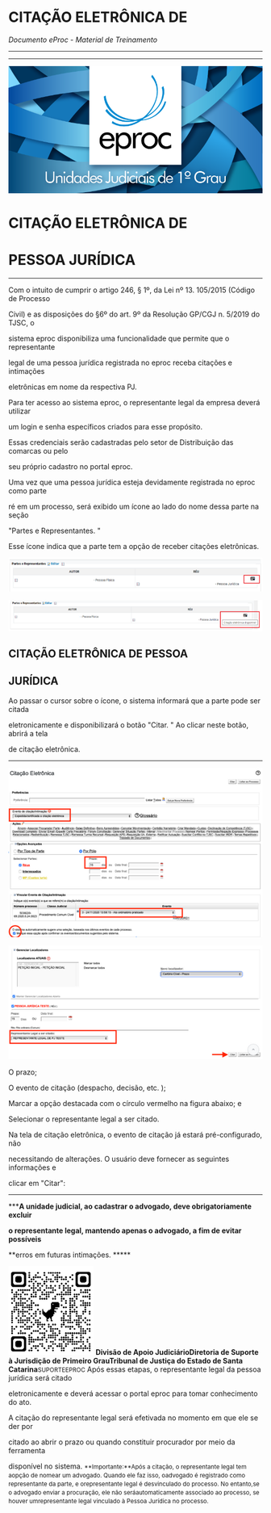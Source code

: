 # CITAÇÃO ELETRÔNICA DE

*Documento eProc - Material de Treinamento*

---

---

![Imagem Imagem_2238](imgs/Imagem_2238.png)

# CITAÇÃO ELETRÔNICA DE

# PESSOA JURÍDICA


---

Com o intuito de cumprir o artigo 246, § 1º, da Lei nº 13. 105/2015 (Código de Processo

Civil) e as disposições do §6º do art. 9º da Resolução GP/CGJ n. 5/2019 do TJSC, o

sistema eproc disponibiliza uma funcionalidade que permite que o representante

legal de uma pessoa jurídica registrada no eproc receba citações e intimações

eletrônicas em nome da respectiva PJ.

Para ter acesso ao sistema eproc, o representante legal da empresa deverá utilizar

um login e senha específicos criados para esse propósito.

Essas credenciais serão cadastradas pelo setor de Distribuição das comarcas ou pelo

seu próprio cadastro no portal eproc.

Uma vez que uma pessoa jurídica esteja devidamente registrada no eproc como parte

ré em um processo, será exibido um ícone ao lado do nome dessa parte na seção

"Partes e Representantes. "

Esse ícone indica que a parte tem a opção de receber citações eletrônicas.

![Imagem Imagem_3190](imgs/Imagem_3190.png)

![Imagem Imagem_3191](imgs/Imagem_3191.png)

## CITAÇÃO ELETRÔNICA DE PESSOA

## JURÍDICA

Ao passar o cursor sobre o ícone, o sistema informará que a parte pode ser citada

eletronicamente e disponibilizará o botão "Citar. " Ao clicar neste botão, abrirá a tela

de citação eletrônica.


---

![Imagem Imagem_3192](imgs/Imagem_3192.png)

![Imagem Imagem_3193](imgs/Imagem_3193.png)

O prazo;

O evento de citação (despacho, decisão, etc. );

Marcar a opção destacada com o círculo vermelho na figura abaixo; e

Selecionar o representante legal a ser citado.

Na tela de citação eletrônica, o evento de citação já estará pré-configurado, não

necessitando de alterações. O usuário deve fornecer as seguintes informações e

clicar em "Citar":


---

*****A unidade judicial, ao cadastrar o advogado, deve obrigatoriamente excluir**

**o representante legal, mantendo apenas o advogado, a fim de evitar possíveis**

**erros em futuras intimações. *****

![Imagem Imagem_2264](imgs/Imagem_2264.png)
**Divisão de Apoio Judiciário****Diretoria de Suporte à Jurisdição de Primeiro Grau****Tribunal de Justiça do Estado de Santa Catarina**<small>SUPORTE</small><small>EPROC</small>
Após essas etapas, o representante legal da pessoa jurídica será citado

eletronicamente e deverá acessar o portal eproc para tomar conhecimento do ato.

A citação do representante legal será efetivada no momento em que ele se der por

citado ao abrir o prazo ou quando constituir procurador por meio da ferramenta

disponível no sistema.
<small>**Importante:**Após a citação, o representante legal tem a</small><small>opção de nomear um advogado. Quando ele faz isso, o</small><small>advogado é registrado como representante da parte, e o</small><small>representante legal é desvinculado do processo. No entanto,</small><small>se o advogado enviar a procuração, ele não será</small><small>automaticamente associado ao processo, se houver um</small><small>representante legal vinculado à Pessoa Jurídica no processo.</small>
